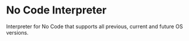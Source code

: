 # No Code Interpreter

Interpreter for No Code that supports all previous, current and future OS versions.
